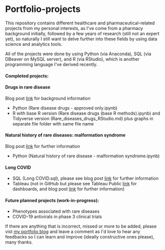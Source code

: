 # Portfolio-projects
This repository contains different healthcare and pharmaceutical-related projects from my personal interests, as I've come from a pharmacy background initially, followed by a few years of research (still not an expert yet), so naturally I still want to delve further into these fields by using data science and analytics tools.

All of the projects were done by using Python (via Anaconda), SQL (via DBeaver on MySQL server), and R (via RStudio), which is another programming language I've derived recently.

#### Completed projects:
#### Drugs in rare disease
Blog post [link](https://jhylinportfolio.wordpress.com/portfolio/python-project-rare-disease-drugs/) for background information
- Python (Rare disease drugs - approved only.ipynb)
- R with base R version (Rare disease drugs (base R methods).ipynb) and Tidyverse version (Rare_diseases_drugs_RStudio.md) plus graphs in separate file folder with same file name

#### Natural history of rare diseases: malformation syndrome
Blog post [link](https://jhylinportfolio.wordpress.com/portfolio/python-project-rare-diseases-malformation-syndrome/) for further information
- Python (Natural history of rare disease - malformation syndrome.ipynb)

#### Long COVID 
- SQL (Long COVID.sql), please see blog post [link](https://jhylinportfolio.wordpress.com/portfolio/sql-project-long-covid/) for further information
- Tableau (not in GitHub but please see Tableau Public [link](https://public.tableau.com/app/profile/jennifer.hy.lin/viz/CharacterisinglongCOVID/Riskfactorswithclinicalassociations) for dashboards, and blog post [link](https://jhylinportfolio.wordpress.com/portfolio/tableau-project/) for further information)

#### Future planned projects (work-in-progress):
* Phenotypes associated with rare diseases
* COVID-19 antivirals in phase 3 clinical trials

If there are anything that is incorrect, missed or more to be added, please vist [my portfolio blog](https://jhylinportfolio.wordpress.com/project-type/data-analytics/) and leave a comment as I'd love to hear any feedbacks so I can learn and improve (ideally constructive ones please), many thanks.
